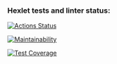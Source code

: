 ### Hexlet tests and linter status:
[![Actions Status](https://github.com/Ksandra91/java-project-72/actions/workflows/hexlet-check.yml/badge.svg)](https://github.com/Ksandra91/java-project-72/actions)

[![Maintainability](https://api.codeclimate.com/v1/badges/aa283b027c49139748ef/maintainability)](https://codeclimate.com/github/Ksandra91/java-project-78/maintainability)

[![Test Coverage](https://api.codeclimate.com/v1/badges/aa283b027c49139748ef/test_coverage)](https://codeclimate.com/github/Ksandra91/java-project-78/test_coverage)